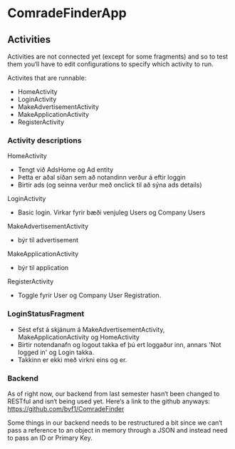 # ComradeFinderApp

## Activities
Activities are not connected yet (except for some fragments) and so to test them you‘ll have to edit configurations to specify which activity to run. 

Activites that are runnable:
 - HomeActivity
 - LoginActivity
 - MakeAdvertisementActivity
 - MakeApplicationActivity
 - RegisterActivity

### Activity descriptions

HomeActivity
  - Tengt við AdsHome og Ad entity
  - Þetta er aðal síðan sem að notandinn verður á eftir loggin
  - Birtir ads (og seinna verður með onclick til að sýna ads details)

LoginActivity
  - Basic login. Virkar fyrir bæði venjuleg Users og Company Users

MakeAdvertisementActivity 
  - býr til advertisement

MakeApplicationActivity 
  - býr til application
 
RegisterActivity
  - Toggle fyrir User og Company User Registration.
  

### LoginStatusFragment
  - Sést efst á skjánum á MakeAdvertisementActivity, MakeApplicationActivity og HomeActivity
  - Birtir notendanafn og logout takka ef þú ert loggaður inn, annars 'Not logged in' og Login takka.
  - Takkinn er ekki með virkni eins og er.


### Backend

As of right now, our backend from last semester hasn‘t been changed to RESTful and isn‘t being used yet. Here‘s a link to the github anyways: https://github.com/bvf1/ComradeFinder

Some things in our backend needs to be restructured a bit since we can‘t pass a reference to an object in memory through a JSON and instead need to pass an ID or Primary Key.

